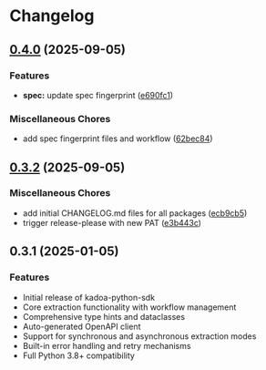 # Changelog

## [0.4.0](https://github.com/kadoa-org/kadoa-sdks/compare/python-sdk-v0.3.2...python-sdk-v0.4.0) (2025-09-05)


### Features

* **spec:** update spec fingerprint ([e690fc1](https://github.com/kadoa-org/kadoa-sdks/commit/e690fc100a62612d540868ddcddf3872b4593833))


### Miscellaneous Chores

* add spec fingerprint files and workflow ([62bec84](https://github.com/kadoa-org/kadoa-sdks/commit/62bec8467582ac1110712a9be80dcdf2540587e8))

## [0.3.2](https://github.com/kadoa-org/kadoa-sdks/compare/python-sdk-v0.3.1...python-sdk-v0.3.2) (2025-09-05)


### Miscellaneous Chores

* add initial CHANGELOG.md files for all packages ([ecb9cb5](https://github.com/kadoa-org/kadoa-sdks/commit/ecb9cb50fe58d5fc0f7b6df17b165a7f30941ab3))
* trigger release-please with new PAT ([e3b443c](https://github.com/kadoa-org/kadoa-sdks/commit/e3b443c9eaee6687ef4de03bf312a49ffa612ace))

## 0.3.1 (2025-01-05)

### Features

* Initial release of kadoa-python-sdk
* Core extraction functionality with workflow management  
* Comprehensive type hints and dataclasses
* Auto-generated OpenAPI client
* Support for synchronous and asynchronous extraction modes
* Built-in error handling and retry mechanisms
* Full Python 3.8+ compatibility
